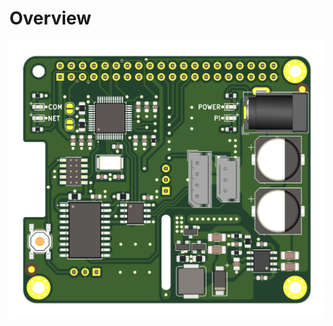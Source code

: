 # Overview

<img src="https://raw.githubusercontent.com/butter-robotics/Butter.MAS.HardwareWiki/master/resources/Dynamixel_X_Pro.png" class="img-fluid" alt="Ciruit Board">